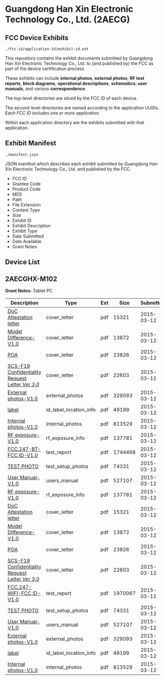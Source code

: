 # Guangdong Han Xin Electronic Technology Co., Ltd. (2AECG)
## FCC Device Exhibits

```
./fcc-id/application-id/exhibit-id.ext
```

This repository contains the exhibit documents submitted by Guangdong Han Xin Electronic Technology Co., Ltd. to (and published by) the FCC as part of the device certification process.

These exhibits can include **internal photos**, **external photos**, **RF test reports**, **block diagrams**, **operational descriptions**, **schematics**, **user manuals**, and various **correspondence**.

The top-level directories are sliced by the FCC ID of each device.

The second-level directories are named according to the application UUIDs. *Each FCC ID includes one or more application.*

Within each application directory are the exhibits submitted with that application. 

## Exhibit Manifest

```
./manifest.json
```

JSON manifest which describes each exhibit submitted by Guangdong Han Xin Electronic Technology Co., Ltd. and published by the FCC.

- FCC ID
- Grantee Code
- Product Code
- MD5
- Path
- File Extension
- Content Type
- Size
- Exhibit ID
- Exhibit Description
- Exhibit Type
- Date Submitted
- Date Available
- Grant Notes

## Device List
## 2AECGHX-M102
**Grant Notes:** Tablet PC

| Description | Type | Ext | Size | Submitted | Available |
| ----------- | ---- | --- | ---- | --------- | --------- |
| [DoC Attestation letter](2AECGHX-M102/b34372fdb0d64d7040449fc4ea36ae61/2554279.pdf) | cover_letter | pdf | 15321 | 2015-03-12 | 2015-03-12 |
| [Model Difference-V1.0](2AECGHX-M102/b34372fdb0d64d7040449fc4ea36ae61/2554280.pdf) | cover_letter | pdf | 13872 | 2015-03-12 | 2015-03-12 |
| [POA](2AECGHX-M102/b34372fdb0d64d7040449fc4ea36ae61/2554281.pdf) | cover_letter | pdf | 23826 | 2015-03-12 | 2015-03-12 |
| [SCS-F19 Confidentiality Request Letter _Ver 3.0_](2AECGHX-M102/b34372fdb0d64d7040449fc4ea36ae61/2554282.pdf) | cover_letter | pdf | 22603 | 2015-03-12 | 2015-03-12 |
| [External photos-V1.0](2AECGHX-M102/b34372fdb0d64d7040449fc4ea36ae61/2554286.pdf) | external_photos | pdf | 329093 | 2015-03-12 | 2015-03-12 |
| [label](2AECGHX-M102/b34372fdb0d64d7040449fc4ea36ae61/2554288.pdf) | id_label_location_info | pdf | 49199 | 2015-03-12 | 2015-03-12 |
| [Internal photos-V1.0](2AECGHX-M102/b34372fdb0d64d7040449fc4ea36ae61/2554287.pdf) | internal_photos | pdf | 813529 | 2015-03-12 | 2015-03-12 |
| [RF exposure-V1.0](2AECGHX-M102/b34372fdb0d64d7040449fc4ea36ae61/2554283.pdf) | rf_exposure_info | pdf | 137781 | 2015-03-12 | 2015-03-12 |
| [FCC.247-BT-FCC ID-V1.0](2AECGHX-M102/b34372fdb0d64d7040449fc4ea36ae61/2554285.pdf) | test_report | pdf | 1744468 | 2015-03-12 | 2015-03-12 |
| [TEST PHOTO](2AECGHX-M102/b34372fdb0d64d7040449fc4ea36ae61/2554284.pdf) | test_setup_photos | pdf | 74331 | 2015-03-12 | 2015-03-12 |
| [User Manual-V1.0](2AECGHX-M102/b34372fdb0d64d7040449fc4ea36ae61/2554301.pdf) | users_manual | pdf | 527107 | 2015-03-12 | 2015-03-12 |
| [RF exposure-V1.0](2AECGHX-M102/5775f406c0943158907f3361362ed85e/2554283.pdf) | rf_exposure_info | pdf | 137781 | 2015-03-12 | 2015-03-12 |
| [DoC Attestation letter](2AECGHX-M102/5775f406c0943158907f3361362ed85e/2554279.pdf) | cover_letter | pdf | 15321 | 2015-03-12 | 2015-03-12 |
| [Model Difference-V1.0](2AECGHX-M102/5775f406c0943158907f3361362ed85e/2554280.pdf) | cover_letter | pdf | 13872 | 2015-03-12 | 2015-03-12 |
| [POA](2AECGHX-M102/5775f406c0943158907f3361362ed85e/2554281.pdf) | cover_letter | pdf | 23826 | 2015-03-12 | 2015-03-12 |
| [SCS-F19 Confidentiality Request Letter _Ver 3.0_](2AECGHX-M102/5775f406c0943158907f3361362ed85e/2554282.pdf) | cover_letter | pdf | 22603 | 2015-03-12 | 2015-03-12 |
| [FCC.247-WIFI-FCC ID-V1.0](2AECGHX-M102/5775f406c0943158907f3361362ed85e/2554310.pdf) | test_report | pdf | 1970067 | 2015-03-12 | 2015-03-12 |
| [TEST PHOTO](2AECGHX-M102/5775f406c0943158907f3361362ed85e/2554284.pdf) | test_setup_photos | pdf | 74331 | 2015-03-12 | 2015-03-12 |
| [User Manual-V1.0](2AECGHX-M102/5775f406c0943158907f3361362ed85e/2554301.pdf) | users_manual | pdf | 527107 | 2015-03-12 | 2015-03-12 |
| [External photos-V1.0](2AECGHX-M102/5775f406c0943158907f3361362ed85e/2554286.pdf) | external_photos | pdf | 329093 | 2015-03-12 | 2015-03-12 |
| [label](2AECGHX-M102/5775f406c0943158907f3361362ed85e/2554288.pdf) | id_label_location_info | pdf | 49199 | 2015-03-12 | 2015-03-12 |
| [Internal photos-V1.0](2AECGHX-M102/5775f406c0943158907f3361362ed85e/2554287.pdf) | internal_photos | pdf | 813529 | 2015-03-12 | 2015-03-12 |
